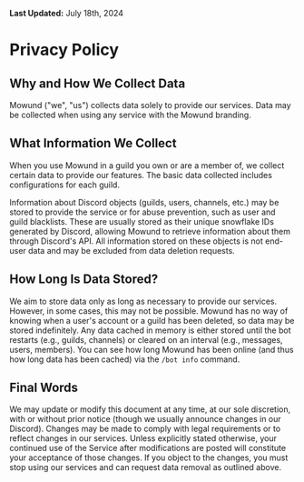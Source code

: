 **Last Updated:** July 18th, 2024

# Privacy Policy

## Why and How We Collect Data

Mowund ("we", "us") collects data solely to provide our services. Data may be collected when using any service with the Mowund branding.

## What Information We Collect

When you use Mowund in a guild you own or are a member of, we collect certain data to provide our features. The basic data collected includes configurations for each guild.

Information about Discord objects (guilds, users, channels, etc.) may be stored to provide the service or for abuse prevention, such as user and guild blacklists. These are usually stored as their unique snowflake IDs generated by Discord, allowing Mowund to retrieve information about them through Discord's API. All information stored on these objects is not end-user data and may be excluded from data deletion requests.

## How Long Is Data Stored?

We aim to store data only as long as necessary to provide our services. However, in some cases, this may not be possible. Mowund has no way of knowing when a user's account or a guild has been deleted, so data may be stored indefinitely. Any data cached in memory is either stored until the bot restarts (e.g., guilds, channels) or cleared on an interval (e.g., messages, users, members). You can see how long Mowund has been online (and thus how long data has been cached) via the `/bot info` command.

## Final Words

We may update or modify this document at any time, at our sole discretion, with or without prior notice (though we usually announce changes in our Discord). Changes may be made to comply with legal requirements or to reflect changes in our services. Unless explicitly stated otherwise, your continued use of the Service after modifications are posted will constitute your acceptance of those changes. If you object to the changes, you must stop using our services and can request data removal as outlined above.
